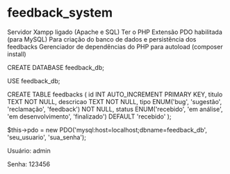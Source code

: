 # feedback_system

Servidor Xampp ligado (Apache e SQL)
Ter o PHP
Extensão PDO habilitada (para MySQL)
Para criação do banco de dados e persistência dos feedbacks
Gerenciador de dependências do PHP para autoload (composer install)

CREATE DATABASE feedback_db;

USE feedback_db;

CREATE TABLE feedbacks (
  id INT AUTO_INCREMENT PRIMARY KEY,
  titulo TEXT NOT NULL,
  descricao TEXT NOT NULL,
  tipo ENUM('bug', 'sugestão', 'reclamação', 'feedback') NOT NULL,
  status ENUM('recebido', 'em análise', 'em desenvolvimento', 'finalizado') DEFAULT 'recebido'
);

$this->pdo = new PDO('mysql:host=localhost;dbname=feedback_db', 'seu_usuario', 'sua_senha');

Usuário: admin

Senha: 123456
